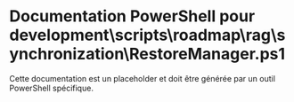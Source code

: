 # Documentation PowerShell pour development\scripts\roadmap\rag\synchronization\RestoreManager.ps1

Cette documentation est un placeholder et doit être générée par un outil PowerShell spécifique.
